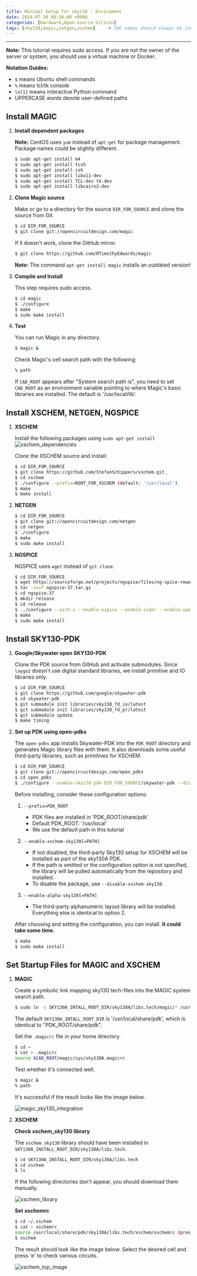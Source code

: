 ```yaml
---
title: Minimal Setup for sky130 - Enviroment
date: 2024-07-30 00:30:00 +0900
categories: [Hardware,Open-source-Silicon]
tags: [sky130,magic,netgen,xschem]     # TAG names should always be lowercase, 띄어쓰기도 금지
---
```

------------------------------------------

**Note:** This tutorial requires sudo access. If you are not the owner of the server or system, you should use a virtual machine or Docker.

**Notation Guides:**

- `$` means Ubuntu shell commands
- `%` means tcl/tk console
- `ln[1]` means interactive Python command
- UPPERCASE words denote user-defined paths

## Install MAGIC

1.  **Install dependent packages**

    **Note:** CentOS uses `yum` instead of `apt-get` for package management. Package names could be slightly different.

    ```bash
    $ sudo apt-get install m4
    $ sudo apt-get install tcsh
    $ sudo apt-get install csh
    $ sudo apt-get install libx11-dev
    $ sudo apt-get install TCL-dev tk-dev
    $ sudo apt-get install libcairo2-dev
    ```

2.  **Clone Magic source**

    Make or go to a directory for the source `DIR_FOR_SOURCE` and clone the source from Git.

    ```bash
    $ cd DIR_FOR_SOURCE
    $ git clone git://opencircuitdesign.com/magic
    ```

    If it doesn't work, clone the GitHub mirror.

    ```bash
    $ git clone https://github.com/RTimothyEdwards/magic
    ```

    **Note:** The command `apt-get install magic` installs an outdated version!

3.  **Compile and Install**

    This step requires sudo access.

    ```bash
    $ cd magic
    $ ./configure
    $ make
    $ sudo make install
    ```

4.  **Test**

    You can run Magic in any directory.

    ```bash
    $ magic &
    ```

    Check Magic's cell search path with the following:

    ```tcl
    % path
    ```

    If `CAD_ROOT` appears after "System search path is", you need to set `CAD_ROOT` as an environment variable pointing to where Magic's basic libraries are installed. The default is '/usr/local/lib'.

## Install XSCHEM, NETGEN, NGSPICE

1.  **XSCHEM**

    Install the following packages using `sudo apt-get install`
    ![xschem_dependencies](./assets/img/xschem_require.png)

    Clone the XSCHEM source and install:

    ```bash
    $ cd DIR_FOR_SOURCE
    $ git clone https://github.com/StefanSchippers/xschem.git_
    $ cd xschem
    $ ./configure --prefix=ROOT_FOR_XSCHEM (default: '/usr/local')
    $ make
    $ make install
    ```

2.  **NETGEN**

    ```bash
    $ cd DIR_FOR_SOURCE
    $ git clone git://opencircuitdesign.com/netgen
    $ cd netgen
    $ ./configure
    $ make
    $ sudo make install
    ```

3.  **NGSPICE**

    NGSPICE uses `wget` instead of `git clone`.

    ```bash
    $ cd DIR_FOR_SOURCE
    $ wget https://sourceforge.net/projects/ngspice/files/ng-spice-rework/37/ngspice-37.tar.gz
    $ tar -zxvf ngspice-37.tar.gz
    $ cd ngspice-37
    $ mkdir release
    $ cd release
    $ ../configure --with-x --enable-xspice --enable-cider --enable-openmp --with-readlines=yes --disable-debug
    $ make
    $ sudo make install
    ```

## Install SKY130-PDK

1.  **Google/Skywater open SKY130-PDK**

    Clone the PDK source from GitHub and activate submodules. Since `laygo2` doesn't use digital standard libraries, we install primitive and IO libraries only.

    ```bash
    $ cd DIR_FOR_SOURCE
    $ git clone https://github.com/google/skywater-pdk
    $ cd skywater-pdk
    $ git submodule init libraries/sky130_fd_io/latest
    $ git submodule init libraries/sky130_fd_pr/latest
    $ git submodule update
    $ make timing
    ```

2.  **Set up PDK using open-pdks**

    The `open-pdks` app installs Skywater-PDK into the `PDK_ROOT` directory and generates Magic library files with them. It also downloads some useful third-party libraries, such as primitives for XSCHEM.

    ```bash
    $ cd DIR_FOR_SOURCE
    $ git clone git://opencircuitdesign.com/open_pdks
    $ cd open_pdks
    $ ./configure --enable-sky130-pdk-DIR_FOR_SOURCE/skywater-pdk --disable-alpha-sky130
    ```

    Before installing, consider these configuration options:

    1.  `--prefix=PDK_ROOT`
        *   PDK files are installed in 'PDK\_ROOT/share/pdk'
        *   Default PDK\_ROOT: '/usr/local'
        *   We use the default path in this tutorial

    2.  `--enable-xschem-sky130[=PATH]`
        *   If not disabled, the third-party Sky130 setup for XSCHEM will be installed as part of the sky130A PDK.
        *   If the path is omitted or the configuration option is not specified, the library will be pulled automatically from the repository and installed.
        *   To disable the package, use `--disable-xschem-sky130`.

    3.  `--enable-alpha-sky130[=PATH]`
        *   The third-party alphanumeric layout library will be installed. Everything else is identical to option 2.

    After choosing and setting the configuration, you can install. **It could take some time.**

    ```bash
    $ make
    $ sudo make install
    ```

## Set Startup Files for MAGIC and XSCHEM

1.  **MAGIC**

    Create a symbolic link mapping sky130 tech-files into the MAGIC system search path.

    ```bash
    $ sudo ln -s SKY130A_INTALL_ROOT_DIR/sky130A/libs.tech/magic/* /usr/local/lib/magic/sys/
    ```

    The default `SKY130A_INTALL_ROOT_DIR` is '/usr/local/share/pdk', which is identical to "PDK\_ROOT/share/pdk".

    Set the `.magicrc` file in your home directory.

    ```bash
    $ cd ~
    $ cat > .magicrc 
    source $CAD_ROOT/magic/sys/sky130A.magicrc
    ```

    Test whether it's connected well.

    ```bash
    $ magic &
    % path
    ```

    It's successful if the result looks like the image below.
    
    ![magic_sky130_integration](./assets/img/magic_sky_path.png)

2.  **XSCHEM**

    **Check xschem_sky130 library**

    The `xschem_sky130` library should have been installed in `SKY130A_INSTALL_ROOT_DIR/sky130A/libs.tech`.

    ```bash
    $ cd SKY130A_INSTALL_ROOT_DIR/sky130A/libs.tech
    $ cd xschem
    $ ls
    ```

    If the following directories don't appear, you should download them manually.
    
    ![xschem_library](./assets/img/xschem_library.png)

    **Set xschemrc**

    ```bash
    $ cd ~/.xschem
    $ cat > xschemrc
    source /usr/local/share/pdk/sky130A/libs.tech/xschem/xschemrc (press ctrl+D to finish writing)
    $ xschem
    ```

    The result should look like the image below. Select the desired cell and press 'e' to check various circuits.
    
    ![xschem_top_image](./assets/img/xschem_top.png)
